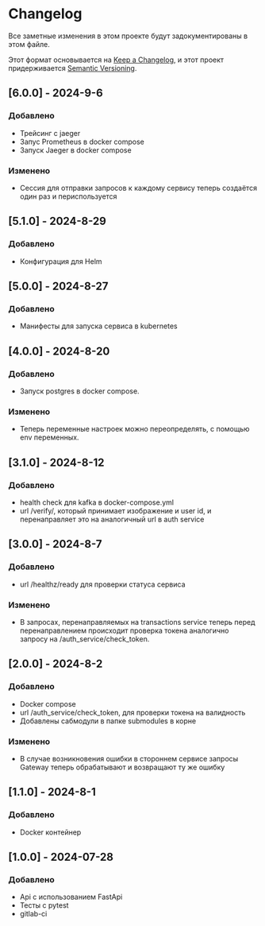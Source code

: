 # Changelog

Все заметные изменения в этом проекте будут задокументированы в этом файле.

Этот формат основывается на [Keep a Changelog](https://keepachangelog.com/en/1.1.0/), и этот проект придерживается [Semantic Versioning](https://semver.org/spec/v2.0.0.html).


## [6.0.0] - 2024-9-6

### Добавлено

- Трейсинг с jaeger
- Запус Prometheus в docker compose
- Запуск Jaeger в docker compose

### Изменено

- Сессия для отправки запросов к каждому сервису теперь создаётся один раз и периспользуется

## [5.1.0] - 2024-8-29

### Добавлено

- Конфигурация для Helm

## [5.0.0] - 2024-8-27

### Добавлено

- Манифесты для запуска сервиса в kubernetes

## [4.0.0] - 2024-8-20

### Добавлено

- Запуск postgres в docker compose.

### Изменено

- Теперь переменные настроек можно переопределять, с помощью env переменных.

## [3.1.0] - 2024-8-12

### Добавлено

- health check для kafka в docker-compose.yml
- url /verify/, который принимает изображение и user id, и перенаправляет это на аналогичный url в auth service

## [3.0.0] - 2024-8-7

### Добавлено

- url /healthz/ready для проверки статуса сервиса

### Изменено

- В запросах, перенаправляемых на transactions service теперь перед перенаправлением происходит проверка токена аналогично запросу на /auth_service/check_token.

## [2.0.0] - 2024-8-2

### Добавлено

- Docker compose
- url /auth_service/check_token, для проверки токена на валидность
- Добавлены сабмодули в папке submodules в корне

### Изменено

- В случае возникновения ошибки в стороннем сервисе запросы Gateway теперь обрабатывают и возвращают ту же ошибку

## [1.1.0] - 2024-8-1

### Добавлено

- Docker контейнер

## [1.0.0] - 2024-07-28

### Добавлено

- Api с использованием FastApi
- Тесты с pytest
- gitlab-ci
